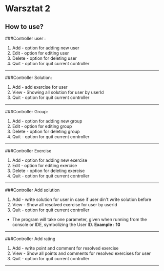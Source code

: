 # Warsztat 2

## How to use?

###Controller user :
  1. Add    - option for adding new user 
  2. Edit   - option for editing user 
  3. Delete - option for deleting  user 
  4. Quit   - option for quit current controller
  ----------------------------------------------------------------------------------------
  ###Controller Solution:
  1. Add    - add exercise for user
  2. View   - Showing all solution for user by userId 
  3. Quit   - option for quit current controller
  ----------------------------------------------------------------------------------------
  ###Controller Group:
  1. Add    - option for adding new group 
  2. Edit   - option for editing group 
  3. Delete - option for deleting  group 
  4. Quit   - option for quit current controller
  ----------------------------------------------------------------------------------------
  ###Controller Exercise
  1. Add    - option for adding new exercise 
  2. Edit   - option for editing exercise 
  3. Delete - option for deleting  exercise 
  4. Quit   - option for quit current controller
  ---------------------------------------------------------------------------------------
  ###Controller Add solution
  1. Add    - write solution for user in case if user din't write solution before
  2. View   - Show all resolved exercise for user by userId
  3. Quit   - option for quit current controller
  * The program will take one parameter, given when running from the console or IDE, symbolizing the User ID.
  **Example : 10**
  ----------------------------------------------------------------------------------------
   ###Controller Add rating 
  1. Add    - write point and comment for resolved exercise 
  2. View   - Show all points and comments for resolved exercises for user
  3. Quit   - option for quit current controller
  ----------------------------------------------------------------------------------------
     
    